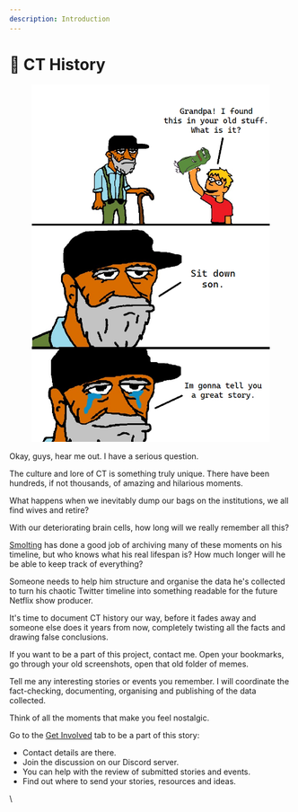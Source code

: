 ```yaml
---
description: Introduction
---
```


# 📜 CT History

<figure><img src=".gitbook/assets/Great story.png" alt="Great story" width="510"><figcaption></figcaption></figure>

Okay, guys, hear me out. I have a serious question.

The culture and lore of CT is something truly unique. There have been hundreds, if not thousands, of amazing and hilarious moments.

What happens when we inevitably dump our bags on the institutions, we all find wives and retire?

With our deteriorating brain cells, how long will we really remember all this?

[Smolting](https://twitter.com/inversebrah) has done a good job of archiving many of these moments on his timeline, but who knows what his real lifespan is? How much longer will he be able to keep track of everything?

Someone needs to help him structure and organise the data he's collected to turn his chaotic Twitter timeline into something readable for the future Netflix show producer.

It's time to document CT history our way, before it fades away and someone else does it years from now, completely twisting all the facts and drawing false conclusions.

If you want to be a part of this project, contact me. Open your bookmarks, go through your old screenshots, open that old folder of memes.

Tell me any interesting stories or events you remember. I will coordinate the fact-checking, documenting, organising and publishing of the data collected.

Think of all the moments that make you feel nostalgic.

Go to the [Get Involved](introduction/get-involved.md) tab to be a part of this story:

* Contact details are there.
* Join the discussion on our Discord server.
* You can help with the review of submitted stories and events.
* Find out where to send your stories, resources and ideas.

\
